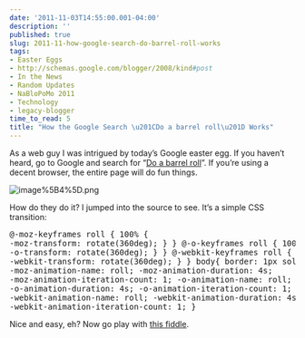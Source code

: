 ```yaml
---
date: '2011-11-03T14:55:00.001-04:00'
description: ''
published: true
slug: 2011-11-how-google-search-do-barrel-roll-works
tags:
- Easter Eggs
- http://schemas.google.com/blogger/2008/kind#post
- In the News
- Random Updates
- NaBloPoMo 2011
- Technology
- legacy-blogger
time_to_read: 5
title: "How the Google Search \u201CDo a barrel roll\u201D Works"
---
```



As a web guy I was intrigued by today’s Google easter egg. If you haven’t heard, go to Google and search for “[Do a barrel roll](https://www.google.com/search?q=do+a+barrel+roll)”. If you’re using a decent browser, the entire page will do fun things.

![image%5B4%5D.png](image%5B4%5D.png)

How do they do it? I jumped into the source to see. It’s a simple CSS transition:  <pre class="csharpcode">@-moz-keyframes roll    { 100% { -moz-transform: rotate(360deg); } } 
@-o-keyframes roll      { 100% { -o-transform: rotate(360deg); } } 
@-webkit-keyframes roll { 100% { -webkit-transform: rotate(360deg); } } 
body{ 
    border: 1px solid #000;
    -moz-animation-name: roll; -moz-animation-duration: 4s; -moz-animation-iteration-count: 1; 
    -o-animation-name: roll; -o-animation-duration: 4s; -o-animation-iteration-count: 1; 
    -webkit-animation-name: roll; -webkit-animation-duration: 4s; -webkit-animation-iteration-count: 1; 
} </pre>
Nice and easy, eh? Now go play with [this fiddle](http://jsfiddle.net/mharen/KRkvE/3/).
